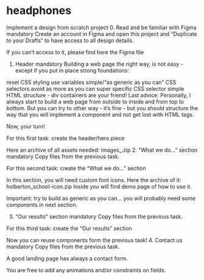 # headphones
Implement a design from scratch project
0. Read and be familiar with Figma
mandatory
Create an account in Figma and open this project and “Duplicate to your Drafts” to have access to all design details.

If you can’t access to it, please find here the Figma file
1. Header
mandatory
Building a web page the right way, is not easy - except if you put in place strong foundations:

reset CSS styling
use variables
simple/“as generic as you can” CSS selectors
avoid as more as you can super specific CSS selector
simple HTML structure - div containers are your friend!
Last advice: Personally, I always start to build a web page from outside to inside and from top to bottom. But you can try to other way - it’s fine - but you should structure the way that you will implement a component and not get lost with HTML tags.

Now, your turn!

For this first task: create the header/hero piece

Here an archive of all assets needed: images_.zip
2. "What we do..." section
mandatory
Copy files from the previous task.

For this second task: create the “What we do…” section

In this section, you will need custom font icons. Here the archive of it: holberton_school-icon.zip Inside you will find demo page of how to use it.

Important: try to build as generic as you can… you will probably need some components in next section.

3. "Our results" section
mandatory
Copy files from the previous task.

For this third task: create the “Our results” section

Now you can reuse components form the previous task!
4. Contact us
mandatory
Copy files from the previous task.

A good landing page has always a contact form.

You are free to add any animations and/or constraints on fields.


